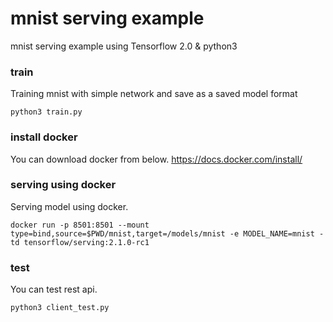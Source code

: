 # mnist serving example
mnist serving example using Tensorflow 2.0 & python3

### train
Training mnist with simple network and save as a saved model format
```
python3 train.py
```

### install docker
You can download docker from below.
https://docs.docker.com/install/

### serving using docker
Serving model using docker.
```
docker run -p 8501:8501 --mount type=bind,source=$PWD/mnist,target=/models/mnist -e MODEL_NAME=mnist -td tensorflow/serving:2.1.0-rc1
```

### test
You can test rest api.
```
python3 client_test.py
```
